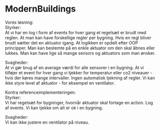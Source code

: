 # ModernBuildings

Vores løsning:<br/>
Styrker:<br/>
At vi har en log i form af events for hver gang et regelsæt er brudt med reglen.
At man kan have forskellige regler per bygning.
Hvis en regl bliver brudt sætter det en aktuator igang.
At logikken er opdelt efter OOP principper.
Man kan bestemte på en enkle aktuator om den skal åbnes eller lukkes.
Man kan have lige så mange sensors og aktuators som man ønsker.

Svagheder:<br/>
At vi gør brug af en average værdi for alle sensorer i en bygning.
At vi tilføjer et event for hver gang vi tjekker for temperatur eller co2 niveauer - hvis der køres mange intervaller.
Ingen automatisk tjekning af regler.
Vi kan ikke styre level af aktuator - for eksempel en ventilator.

Kontra referenceimplementeringen:<br/>
Styrker:<br/>
Vi har regelsæt for bygninger, hvornår aktuator skal fortage en action.
Log af events.
Vi kan tjekke om alt er ok i en bygning.

Svagheder:<br/>
Vi kan ikke justere en ventilator på niveau.
